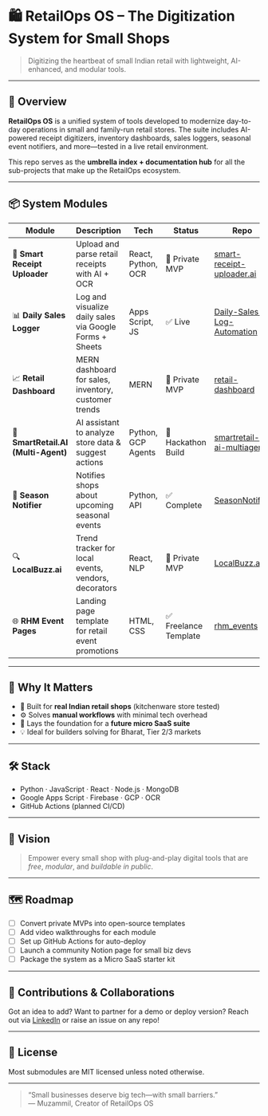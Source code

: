 # 🛍️ RetailOps OS – The Digitization System for Small Shops

> Digitizing the heartbeat of small Indian retail with lightweight, AI-enhanced, and modular tools.

---

## 🧩 Overview

**RetailOps OS** is a unified system of tools developed to modernize day-to-day operations in small and family-run retail stores. The suite includes AI-powered receipt digitizers, inventory dashboards, sales loggers, seasonal event notifiers, and more—tested in a live retail environment.

This repo serves as the **umbrella index + documentation hub** for all the sub-projects that make up the RetailOps ecosystem.

---

## 📦 System Modules

| Module | Description | Tech | Status | Repo |
|--------|-------------|------|--------|------|
| 🧾 **Smart Receipt Uploader** | Upload and parse retail receipts with AI + OCR | React, Python, OCR | 🧪 Private MVP | [smart-receipt-uploader.ai](#) |
| 📊 **Daily Sales Logger** | Log and visualize daily sales via Google Forms + Sheets | Apps Script, JS | ✅ Live | [Daily-Sales-Log-Automation](https://github.com/yourusername/Daily-Sales-Log-Automation) |
| 📈 **Retail Dashboard** | MERN dashboard for sales, inventory, customer trends | MERN | 🧪 Private MVP | [retail-dashboard](#) |
| 🤖 **SmartRetail.AI (Multi-Agent)** | AI assistant to analyze store data & suggest actions | Python, GCP Agents | 🧪 Hackathon Build | [smartretail-ai-multiagent](https://github.com/yourusername/smartretail-ai-multiagent) |
| 🔔 **Season Notifier** | Notifies shops about upcoming seasonal events | Python, API | ✅ Complete | [SeasonNotifier](https://github.com/yourusername/SeasonNotifier) |
| 🔍 **LocalBuzz.ai** | Trend tracker for local events, vendors, decorators | React, NLP | 🧪 Private MVP | [LocalBuzz.ai](#) |
| 🌐 **RHM Event Pages** | Landing page template for retail event promotions | HTML, CSS | ✅ Freelance Template | [rhm_events](https://github.com/yourusername/rhm_events) |

---

## 🚀 Why It Matters

- 🏪 Built for **real Indian retail shops** (kitchenware store tested)
- ⚙️ Solves **manual workflows** with minimal tech overhead
- 🧠 Lays the foundation for a **future micro SaaS suite**
- 💡 Ideal for builders solving for Bharat, Tier 2/3 markets

---

## 🛠️ Stack

- Python · JavaScript · React · Node.js · MongoDB  
- Google Apps Script · Firebase · GCP · OCR  
- GitHub Actions (planned CI/CD)

---

## 🧠 Vision

> Empower every small shop with plug-and-play digital tools that are *free*, *modular*, and *buildable in public*.

---

## 🗺️ Roadmap

- [ ] Convert private MVPs into open-source templates
- [ ] Add video walkthroughs for each module
- [ ] Set up GitHub Actions for auto-deploy
- [ ] Launch a community Notion page for small biz devs
- [ ] Package the system as a Micro SaaS starter kit

---

## 🤝 Contributions & Collaborations

Got an idea to add? Want to partner for a demo or deploy version? Reach out via [LinkedIn](https://linkedin.com/in/yourprofile) or raise an issue on any repo!

---

## 📃 License

Most submodules are MIT licensed unless noted otherwise.

---

> “Small businesses deserve big tech—with small barriers.”  
> — Muzammil, Creator of RetailOps OS
